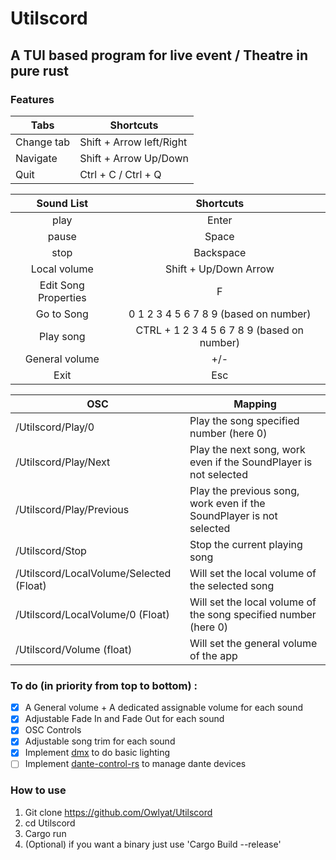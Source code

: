 # Utilscord
 
## A TUI based program for live event / Theatre in pure rust

### Features

Tabs|Shortcuts
--- | ---
Change tab | Shift + Arrow left/Right
Navigate | Shift + Arrow Up/Down
Quit | Ctrl + C / Ctrl + Q


| Sound List | Shortcuts |
|:-----------:|:---------:|
|play| Enter |
|pause| Space |
|stop| Backspace |
|Local volume| Shift + Up/Down Arrow |
|Edit Song Properties| F |
|Go to Song| 0 1 2 3 4 5 6 7 8 9 (based on number) |
|Play song| CTRL + 1 2 3 4 5 6 7 8 9 (based on number) |
|General volume| +/- |
|Exit| Esc |


| OSC | Mapping |
--- | ---
/Utilscord/Play/0 | Play the song specified number (here 0)
/Utilscord/Play/Next | Play the next song, work even if the SoundPlayer is not selected
/Utilscord/Play/Previous | Play the previous song, work even if the SoundPlayer is not selected
/Utilscord/Stop | Stop the current playing song
/Utilscord/LocalVolume/Selected (Float) | Will set the local volume of the selected song
/Utilscord/LocalVolume/0 (Float) | Will set the local volume of the song specified number (here 0)
/Utilscord/Volume (float) | Will set the general volume of the app

### To do (in priority from top to bottom) :
- [x] A General volume + A dedicated assignable volume for each sound
- [x] Adjustable Fade In and Fade Out for each sound
- [x] OSC Controls
- [x] Adjustable song trim for each sound
- [x] Implement [dmx](https://docs.rs/dmx/latest/dmx/) to do basic lighting
- [ ] Implement [dante-control-rs](https://docs.rs/dante-control-rs/0.8.2/dante_control_rs/) to manage dante devices

### How to use

1. Git clone https://github.com/Owlyat/Utilscord
2. cd Utilscord
3. Cargo run
4. (Optional) if you want a binary just use 'Cargo Build --release'
